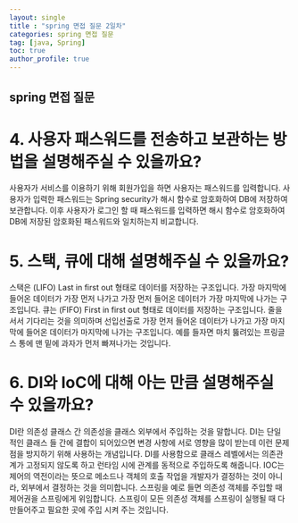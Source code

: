 ```yaml
---
layout: single
title : "spring 면접 질문 2일차"
categories: spring 면접 질문
tag: [java, Spring]
toc: true
author_profile: true
---
```


## spring 면접 질문

# 4. 사용자 패스워드를 전송하고 보관하는 방법을 설명해주실 수 있을까요?

사용자가 서비스를 이용하기 위해 회원가입을 하면 사용자는 패스워드를 입력합니다.
사용자가 입력한 패스워드는 Spring security가 해시 함수로 암호화하여 DB에 저장하여 보관합니다.
이후 사용자가 로그인 할 때 패스워드를 입력하면 해시 함수로 암호화하여 DB에 저장된 암호화된 패스워드와 일치하는지 비교합니다.


# 5. 스택, 큐에 대해 설명해주실 수 있을까요?

스택은 (LIFO) Last in first out 형태로 데이터를 저장하는 구조입니다.
가장 마지막에 들어온 데이터가 가장 먼저 나가고 가장 먼저 들어온 데이터가 가장 마지막에 나가는 구조입니다.
큐는 (FIFO) First in first out 형태로 데이터를 저장하는 구조입니다.
줄을 서서 기다리는 것을 의미하며 선입선출로 가장 먼저 들어온 데이터가 나가고 가장 마지막에 들어온 데이터가 마지막에 나가는 구조입니다.
예를 들자면 마치 뚫려있는 프링글스 통에 맨 밑에 과자가 먼저 빠져나가는 것입니다.


# 6.  DI와 IoC에 대해 아는 만큼 설명해주실 수 있을까요?

DI란 의존성 클래스 간 의존성을 클래스 외부에서 주입하는 것을 말합니다.
DI는 단일 적인 클래스 들 간에 결합이 되어있으면 변경 사항에 서로 영향을 많이 받는데 이런 문제점을 방지하기 위해 사용하는 개념입니다.
DI를 사용함으로 클래스 레벨에서는 의존관계가 고정되지 않도록 하고 런타임 시에 관계를 동적으로 주입하도록 해줍니다.
IOC는 제어의 역전이라는 뜻으로 메소드나 객체의 호출 작업을 개발자가 결정하는 것이 아니라, 외부에서 결정하는 것을 의미합니다.
스프링을 예로 들면 의존성 객체를 주입할 때 제어권을 스프링에게 위임합니다.
스프링이 모든 의존성 객체를 스프링이 실행될 때 다 만들어주고 필요한 곳에 주입 시켜 주는 것입니다.